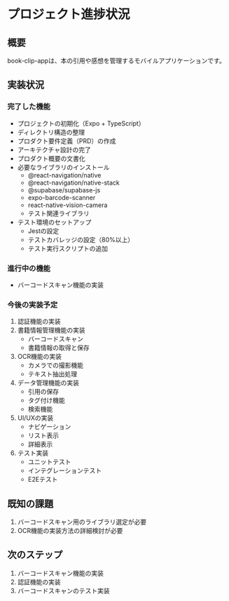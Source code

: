 # プロジェクト進捗状況

## 概要
book-clip-appは、本の引用や感想を管理するモバイルアプリケーションです。

## 実装状況

### 完了した機能
- プロジェクトの初期化（Expo + TypeScript）
- ディレクトリ構造の整理
- プロダクト要件定義（PRD）の作成
- アーキテクチャ設計の完了
- プロダクト概要の文書化
- 必要なライブラリのインストール
  - @react-navigation/native
  - @react-navigation/native-stack
  - @supabase/supabase-js
  - expo-barcode-scanner
  - react-native-vision-camera
  - テスト関連ライブラリ
- テスト環境のセットアップ
  - Jestの設定
  - テストカバレッジの設定（80%以上）
  - テスト実行スクリプトの追加

### 進行中の機能
- バーコードスキャン機能の実装

### 今後の実装予定
1. 認証機能の実装
2. 書籍情報管理機能の実装
   - バーコードスキャン
   - 書籍情報の取得と保存
3. OCR機能の実装
   - カメラでの撮影機能
   - テキスト抽出処理
4. データ管理機能の実装
   - 引用の保存
   - タグ付け機能
   - 検索機能
5. UI/UXの実装
   - ナビゲーション
   - リスト表示
   - 詳細表示
6. テスト実装
   - ユニットテスト
   - インテグレーションテスト
   - E2Eテスト

## 既知の課題
1. バーコードスキャン用のライブラリ選定が必要
2. OCR機能の実装方法の詳細検討が必要

## 次のステップ
1. バーコードスキャン機能の実装
2. 認証機能の実装
3. バーコードスキャンのテスト実装
